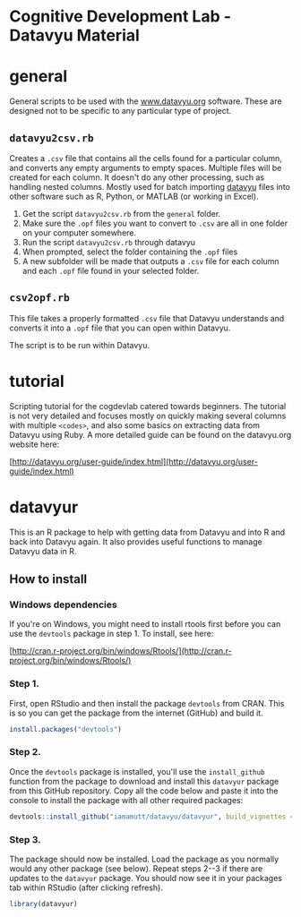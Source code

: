 Cognitive Development Lab - Datavyu Material
=======

# general

General scripts to be used with the www.datavyu.org software. These are designed not to be specific to any particular type of project.

## `datavyu2csv.rb`

Creates a `.csv` file that contains all the cells found for a particular column, and converts any empty arguments to empty spaces. Multiple files will be created for each column. It doesn't do any other processing, such as handling nested columns. Mostly used for batch importing [datavyu](datavyu.org/user-guide/api.html) files into other software such as R, Python, or MATLAB (or working in Excel).

1. Get the script `datavyu2csv.rb` from the `general` folder.
2. Make sure the `.opf` files you want to convert to `.csv` are all in one folder on your computer somewhere.
3. Run the script `datavyu2csv.rb` through datavyu
3. When prompted, select the folder containing the `.opf` files
4. A new subfolder will be made that outputs a `.csv` file for each column and each `.opf` file found in your selected folder.

## `csv2opf.rb`

This file takes a properly formatted `.csv` file that Datavyu understands and converts it into a `.opf` file that you can open within Datavyu.

The script is to be run within Datavyu.

# tutorial

Scripting tutorial for the cogdevlab catered towards beginners. The tutorial is not very detailed and focuses mostly on quickly making several columns with multiple `<codes>`, and also some basics on extracting data from Datavyu using Ruby. A more detailed guide can be found on the datavyu.org website here:

[http://datavyu.org/user-guide/index.html](http://datavyu.org/user-guide/index.html)

# datavyur

This is an R package to help with getting data from Datavyu and into R and back into Datavyu again. It also provides useful functions to manage Datavyu data in R.

## How to install

### Windows dependencies

If you're on Windows, you might need to install rtools first before you can use the `devtools` package in step 1. To install, see here:

[http://cran.r-project.org/bin/windows/Rtools/](http://cran.r-project.org/bin/windows/Rtools/)

### Step 1.

First, open RStudio and then install the package `devtools` from CRAN. This is so you can get the package from the internet (GitHub) and build it.

```r
install.packages("devtools")
```

### Step 2.

Once the `devtools` package is installed, you'll use the `install_github` function from the package to download and install this `datavyur` package from this GitHub repository. Copy all the code below and paste it into the console to install the package with all other required packages:

```r
devtools::install_github("iamamutt/datavyu/datavyur", build_vignettes = TRUE, dependencies = TRUE)
```

### Step 3.

The package should now be installed. Load the package as you normally would any other package (see below). Repeat steps 2--3 if there are updates to the `datavyur` package. You should now see it in your packages tab within RStudio (after clicking refresh).

```r
library(datavyur)
```

